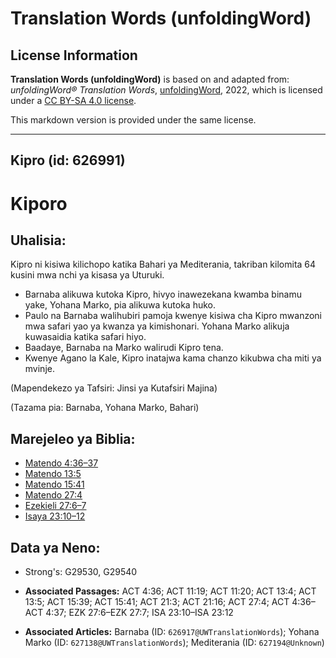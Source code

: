 # Translation Words (unfoldingWord)

## License Information

**Translation Words (unfoldingWord)** is based on and adapted from: _unfoldingWord® Translation Words_, [unfoldingWord](https://unfoldingword.org/utw), 2022, which is licensed under a [CC BY-SA 4.0 license](https://creativecommons.org/licenses/by-sa/4.0/legalcode.en).

This markdown version is provided under the same license.



--------------------------------

## Kipro (id: 626991)

Kiporo
======

Uhalisia:
---------

Kipro ni kisiwa kilichopo katika Bahari ya Mediterania, takriban kilomita 64 kusini mwa nchi ya kisasa ya Uturuki.

* Barnaba alikuwa kutoka Kipro, hivyo inawezekana kwamba binamu yake, Yohana Marko, pia alikuwa kutoka huko.
* Paulo na Barnaba walihubiri pamoja kwenye kisiwa cha Kipro mwanzoni mwa safari yao ya kwanza ya kimishonari. Yohana Marko alikuja kuwasaidia katika safari hiyo.
* Baadaye, Barnaba na Marko walirudi Kipro tena.
* Kwenye Agano la Kale, Kipro inatajwa kama chanzo kikubwa cha miti ya mvinje.

(Mapendekezo ya Tafsiri: Jinsi ya Kutafsiri Majina)

(Tazama pia: Barnaba, Yohana Marko, Bahari)

Marejeleo ya Biblia:
--------------------

* [Matendo 4:36–37](https://ref.ly/Acts4:36-Acts4:37)
* [Matendo 13:5](https://ref.ly/Acts13:5)
* [Matendo 15:41](https://ref.ly/Acts15:41)
* [Matendo 27:4](https://ref.ly/Acts27:4)
* [Ezekieli 27:6–7](https://ref.ly/Ezek27:6-Ezek27:7)
* [Isaya 23:10–12](https://ref.ly/Isa23:10-Isa23:12)

Data ya Neno:
-------------

* Strong's: G29530, G29540

* **Associated Passages:** ACT 4:36; ACT 11:19; ACT 11:20; ACT 13:4; ACT 13:5; ACT 15:39; ACT 15:41; ACT 21:3; ACT 21:16; ACT 27:4; ACT 4:36–ACT 4:37; EZK 27:6–EZK 27:7; ISA 23:10–ISA 23:12
* **Associated Articles:** Barnaba (ID: `626917@UWTranslationWords`); Yohana Marko (ID: `627138@UWTranslationWords`); Mediterania (ID: `627194@Unknown`)

